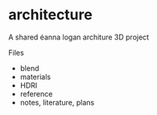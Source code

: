 # architecture
A shared  éanna logan architure 3D project





Files
- blend
- materials
- HDRI
- reference
- notes, literature, plans